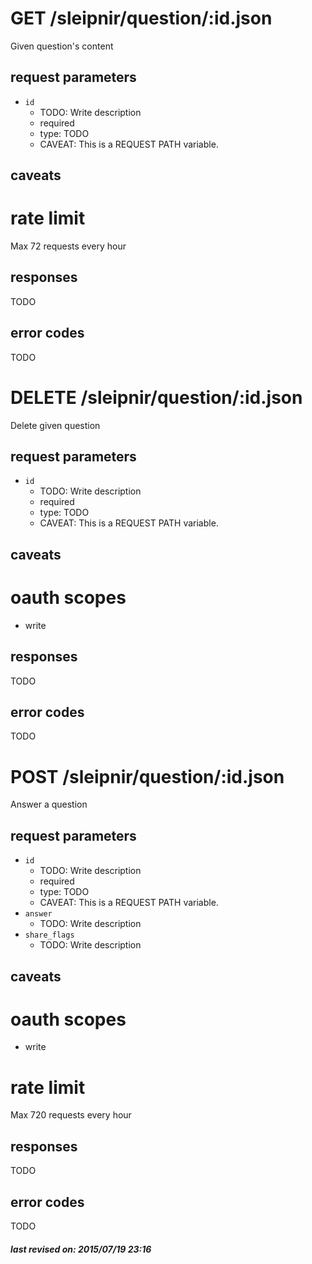 # GET /sleipnir/question/:id.json

Given question's content

## request parameters

- `id`
  - TODO: Write description
  - required
  - type: TODO
  - CAVEAT: This is a REQUEST PATH variable.

## caveats

# rate limit

Max 72 requests every hour

## responses

TODO

## error codes

TODO

# DELETE /sleipnir/question/:id.json

Delete given question

## request parameters

- `id`
  - TODO: Write description
  - required
  - type: TODO
  - CAVEAT: This is a REQUEST PATH variable.

## caveats

# oauth scopes

- write

## responses

TODO

## error codes

TODO

# POST /sleipnir/question/:id.json

Answer a question

## request parameters

- `id`
  - TODO: Write description
  - required
  - type: TODO
  - CAVEAT: This is a REQUEST PATH variable.
- `answer`
  - TODO: Write description
- `share_flags`
  - TODO: Write description

## caveats

# oauth scopes

- write

# rate limit

Max 720 requests every hour

## responses

TODO

## error codes

TODO

##### last revised on: 2015/07/19 23:16
